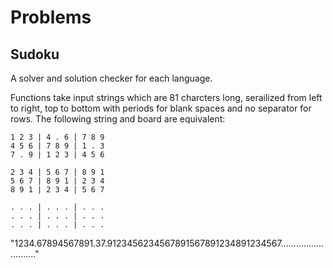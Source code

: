 # Problems

## Sudoku

A solver and solution checker for each language.

Functions take input strings which are 81 charcters long, serailized from left to right, top to bottom 
with periods for blank spaces and no separator for rows. The following string and board are equivalent:

`1 2 3 | 4 . 6 | 7 8 9`  
`4 5 6 | 7 8 9 | 1 . 3`  
`7 . 9 | 1 2 3 | 4 5 6`  
  
`2 3 4 | 5 6 7 | 8 9 1`  
`5 6 7 | 8 9 1 | 2 3 4`  
`8 9 1 | 2 3 4 | 5 6 7`  
  
`. . . | . . . | . . .`  
`. . . | . . . | . . .`  
`. . . | . . . | . . .`  
  
"1234.67894567891.37.9123456234567891567891234891234567..........................."
